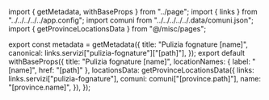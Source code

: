 import { getMetadata, withBaseProps } from "../page";
import { links } from "../../../../../app.config";
import comuni from "../../../../../.data/comuni.json";
import { getProvinceLocationsData } from "@/misc/pages";

export const metadata = getMetadata({
  title: "Pulizia fognature [name]",
  canonical: links.servizi["pulizia-fognature"]["[path]"],
});
export default withBaseProps({
  title: "Pulizia fognature [name]",
  locationNames: { label: "[name]", href: "[path]" },
  locationsData: getProvinceLocationsData({
      links: links.servizi["pulizia-fognature"],
      comuni: comuni["[province.path]"],
      name: "[province.name]",
  }),
});
